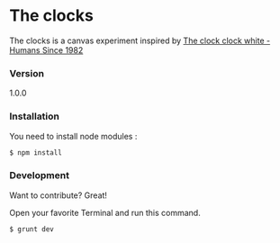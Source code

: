 # The clocks

The clocks is a canvas experiment inspired by [The clock clock white - Humans Since 1982](http://vimeo.com/52798481)


### Version
1.0.0

### Installation

You need to install node modules :

```sh
$ npm install
```

### Development

Want to contribute? Great!

Open your favorite Terminal and run this command.

```sh
$ grunt dev
```

